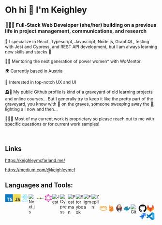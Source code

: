 # Oh hi 👋 I'm Keighley

### 👩🏻‍💻 Full-Stack Web Developer (she/her) building on a previous life in project management, communications, and research

🔧 I specialize in React, Typescript, Javascript, Node.js, GraphQL, testing with Jest and Cypress, and REST API development, but I am always learning new skills and stacks 🧠

💪🏾 Mentoring the next generation of power women* with WoMentor.

🌍 Currently based in Austria

🎨 Interested in top-notch UX and UI

🪦💾 My public Github profile is kind of a graveyard of old learning projects and online courses... But I generally try to keep it like the pretty part of the graveyard, you know with 💐 on the graves, someone sweeping away the 🍂, lighting a 🕯 now and then...

🏋🏼‍♀️ Most of my current work is proprietary so please reach out to me with specific questions or for current work samples!

<br/>

## Links
https://keighleymcfarland.me/

https://medium.com/@keighleymcf

## Languages and Tools:

<img align="left" alt="TypeScript" width="26px" src="https://raw.githubusercontent.com/devicons/devicon/master/icons/typescript/typescript-original.svg" />
<img align="left" alt="JavaScript" width="26px" src="https://raw.githubusercontent.com/devicons/devicon/master/icons/javascript/javascript-original.svg" />
<img align="left" alt="React" width="26px" src="https://raw.githubusercontent.com/devicons/devicon/master/icons/react/react-original-wordmark.svg" />
<img align="left" alt="Next.js" width="26px" src="https://cdn.worldvectorlogo.com/logos/nextjs-2.svg" />
<img align="left" alt="Node.js" width="26px" src="https://raw.githubusercontent.com/devicons/devicon/master/icons/nodejs/nodejs-original-wordmark.svg" />
<img align="left" alt="GraphQL" width="26px" src="https://github.com/devicons/devicon/blob/master/icons/graphql/graphql-plain.svg" />
<img align="left" alt="Jest" width="26px" src="https://www.vectorlogo.zone/logos/jestjsio/jestjsio-icon.svg" />
<img align="left" alt="Cypress" width="26px" src="https://github.com/cypress-io/cypress-icons/blob/master/src/logo/cypress-io-logo-round.svg" />
<img align="left" alt="Postman" width="26px" src="https://www.vectorlogo.zone/logos/getpostman/getpostman-icon.svg" />
<img align="left" alt="Storybook" width="26px" src="https://iconape.com/wp-content/files/qa/371510/svg/371510.svg" />
<img align="left" alt="Figma" width="26px" src="https://www.vectorlogo.zone/logos/figma/figma-icon.svg" />
<img align="left" alt="Zeplin" width="26px" src="https://cdn.worldvectorlogo.com/logos/zeplin.svg" />

<br/><br/>
<img align="left" alt="AWS" width="26px" src="https://github.com/devicons/devicon/blob/master/icons/amazonwebservices/amazonwebservices-plain-wordmark.svg" />
<img align="left" alt="Firebase" width="26px" src="https://github.com/devicons/devicon/blob/master/icons/firebase/firebase-plain.svg" />
<img align="left" alt="Jenkins" width="26px" src="https://github.com/devicons/devicon/blob/master/icons/jenkins/jenkins-original.svg" />
<img align="left" alt="Docker" width="26px" src="https://github.com/devicons/devicon/blob/master/icons/docker/docker-original.svg" />
<img align="left" alt="Git" width="26px" src="https://www.vectorlogo.zone/logos/git-scm/git-scm-icon.svg" />
<img align="left" alt="GitHub" width="26px" src="https://raw.githubusercontent.com/github/explore/78df643247d429f6cc873026c0622819ad797942/topics/github/github.png" />
<img align="left" alt="Gitlab" width="26px" src="https://github.com/devicons/devicon/blob/master/icons/gitlab/gitlab-original.svg" />
<img align="left" alt="Jira" width="26px" src="https://github.com/devicons/devicon/blob/master/icons/jira/jira-original.svg" />
<img align="left" alt="Visual Studio Code" width="26px" src="https://raw.githubusercontent.com/github/explore/80688e429a7d4ef2fca1e82350fe8e3517d3494d/topics/visual-studio-code/visual-studio-code.png" />

<br/>

<!--
**keighleymcf/keighleymcf** is a ✨ _special_ ✨ repository because its `README.md` (this file) appears on your GitHub profile.

Oh hey there! You must think my profile is cool because you're looking at the raw README. 
Here is where I got many of the languages/tools icons: https://github.com/devicons/devicon
Check out this tutorial to spice up your github profile: https://www.youtube.com/watch?v=ECuqb5Tv9qI
-->
